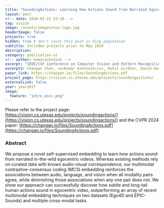 ```yaml
---
title: "SoundingActions: Learning How Actions Sound from Narrated Egocentric Videos"
layout: post
<!-- date: 2016-01-23 22:10 -->
tag: vision
image: /assets/images/nus-logo.jpg
headerImage: false
projects: true
hidden: true # don't count this post in blog pagination
subtitle: Includes projects prior to May 2018
description: 
category: publication-ut
<!-- author: kumarashutosh -->
excerpt: "IEEE/CVF Conference on Computer Vision and Pattern Recognition (CVPR), June 2024"
excerpt2: Changan Chen, <u>Kumar Ashutosh</u>, Rohit Girdhar, David Harwath, Kristen Grauman
paper_link: https://changan.io/files/SoundingActions.pdf
project_page: https://vision.cs.utexas.edu/projects/soundingactions/
externalLink: false
year: year2017
image:
  feature: "intro_oscc.png"
---
```


Please refer to the project page: [https://vision.cs.utexas.edu/projects/soundingactions/](https://vision.cs.utexas.edu/projects/soundingactions/) and the CVPR 2024 paper: [https://changan.io/files/SoundingActions.pdf](https://changan.io/files/SoundingActions.pdf)

### Abstract &nbsp;

We propose a novel self-supervised embedding to learn how actions sound from narrated in-the-wild egocentric videos. Whereas existing methods rely on curated data with known audio-visual correspondence, our multimodal contrastive-consensus coding (MC3) embedding reinforces the associations between audio, language, and vision when all modality pairs agree, while diminishing those associations when any one pair does not. We show our approach can successfully discover how subtle and long-tail human actions sound in egocentric video, outperforming an array of recent multimodal embedding techniques on two datasets (Ego4D and EPIC-Sounds) and multiple cross-modal tasks.
